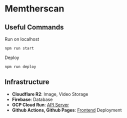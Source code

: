# Memtherscan

## Useful Commands

Run on localhost

```
npm run start
```

Deploy

```
npm run deploy
```

## Infrastructure

- **Cloudflare R2**: Image, Video Storage
- **Firebase**: Database
- **GCP Cloud Run**: [API Server](https://github.com/guzus/memtherscan-server)
- **Github Actions, Github Pages**: [Frontend](https://github.com/guzus/memtherscan) Deployment

